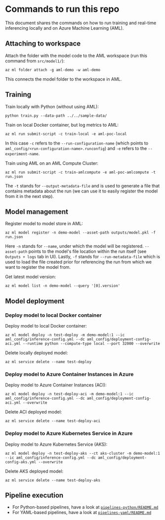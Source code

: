 # Commands to run this repo

This document shares the commands on how to run training and real-time inferencing locally and on Azure Machine Learning (AML).

## Attaching to workspace

Attach the folder with the model code to the AML workspace (run this command from `src/model1/`):
```
az ml folder attach -g aml-demo -w aml-demo
```

This connects the model folder to the workspace in AML.

## Training

Train locally with Python (without using AML):
```
python train.py --data-path ../../sample-data/
```

Train on local Docker container, but log metrics to AML:
```
az ml run submit-script -c train-local -e aml-poc-local
```
In this case `-c` refers to the `--run-configuration-name` (which points to `aml_config/<run-configuration-name>.runconfig`) and `-e` refers to the `--experiment-name`.

Train using AML on an AML Compute Cluster:
```
az ml run submit-script -c train-amlcompute -e aml-poc-amlcompute -t run.json
```
The `-t` stands for `--output-metadata-file` and is used to generate a file that contains metadata about the run (we can use it to easily register the model from it in the next step).

## Model management

Register model to model store in AML:
```
az ml model register -n demo-model --asset-path outputs/model.pkl -f run.json
```
Here `-n` stands for `--name`, under which the model will be registered. `--asset-path` points to the model's file location within the run itself (see `Outputs + logs` tab in UI). Lastly, `-f` stands for `--run-metadata-file` which is used to load the file created prior for referencing the run from which we want to register the model from.

Get latest model version:
```
az ml model list -n demo-model --query '[0].version'
```

## Model deployment

### Deploy model to local Docker container

Deploy model to local Docker container:
```
az ml model deploy -n test-deploy -m demo-model:1 --ic aml_config/inference-config.yml --dc aml_config/deployment-config-aci.yml --runtime python --compute-type local --port 32000 --overwrite
```

Delete locally deployed model:
```
az ml service delete --name test-deploy
```

### Deploy model to Azure Container Instances in Azure

Deploy model to Azure Container Instances (ACI):
```
az ml model deploy -n test-deploy-aci -m demo-model:1 --ic aml_config/inference-config.yml --dc aml_config/deployment-config-aci.yml --overwrite
```

Delete ACI deployed model:
```
az ml service delete --name test-deploy-aci
```

### Deploy model to Azure Kubernetes Service in Azure

Deploy model to Azure Kubernetes Service (AKS):
```
az ml model deploy -n test-deploy-aks --ct aks-cluster -m demo-model:1 --ic aml_config/inference-config.yml --dc aml_config/deployment-config-aks.yml --overwrite
```

Delete AKS deployed model:
```
az ml service delete --name test-deploy-aks
```

## Pipeline execution

* For Python-based pipelines, have a look at [`pipelines-python/README.md`](../../pipelines-python/README.md)
* For YAML-based pipelines, have a look at [`pipelines-yaml/README.md`](../../pipelines-yaml/README.md)
